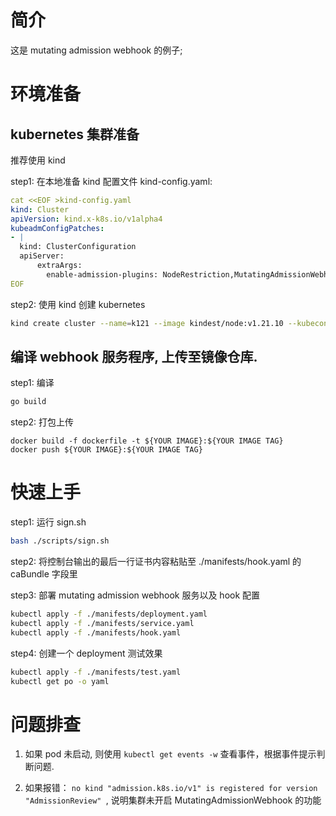 # 简介

这是 mutating admission webhook 的例子;

# 环境准备

## kubernetes 集群准备

推荐使用 kind

step1: 在本地准备 kind 配置文件 kind-config.yaml:

```yaml
cat <<EOF >kind-config.yaml
kind: Cluster
apiVersion: kind.x-k8s.io/v1alpha4
kubeadmConfigPatches:
- |
  kind: ClusterConfiguration
  apiServer:
      extraArgs:
        enable-admission-plugins: NodeRestriction,MutatingAdmissionWebhook,ValidatingAdmissionWebhook
EOF
```

step2: 使用 kind 创建 kubernetes

```bash
kind create cluster --name=k121 --image kindest/node:v1.21.10 --kubeconfig=$HOME/.kube/config.k121 --config=kind-config.yaml
```

## 编译 webhook 服务程序, 上传至镜像仓库.

step1: 编译

```bash
go build
```

step2: 打包上传

```
docker build -f dockerfile -t ${YOUR IMAGE}:${YOUR IMAGE TAG}
docker push ${YOUR IMAGE}:${YOUR IMAGE TAG}
```



# 快速上手

step1: 运行 sign.sh

```bash
bash ./scripts/sign.sh
```

step2: 将控制台输出的最后一行证书内容粘贴至 ./manifests/hook.yaml 的 caBundle 字段里

step3: 部署 mutating admission webhook 服务以及 hook 配置

```bash
kubectl apply -f ./manifests/deployment.yaml
kubectl apply -f ./manifests/service.yaml
kubectl apply -f ./manifests/hook.yaml
```

step4: 创建一个 deployment 测试效果

```bash
kubectl apply -f ./manifests/test.yaml
kubectl get po -o yaml

```


# 问题排查

1. 如果 pod 未启动, 则使用 `kubectl get events -w` 查看事件，根据事件提示判断问题.

2. 如果报错： `no kind "admission.k8s.io/v1" is registered for version "AdmissionReview" `, 说明集群未开启 MutatingAdmissionWebhook 的功能
